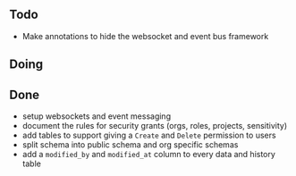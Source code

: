 ## Todo
- Make annotations to hide the websocket and event bus framework

## Doing

## Done
- setup websockets and event messaging
- document the rules for security grants (orgs, roles, projects, sensitivity)
- add tables to support giving a `Create` and `Delete` permission to users  
- split schema into public schema and org specific schemas
- add a `modified_by` and `modified_at` column to every data and history table  
